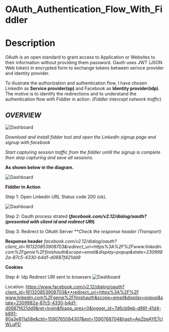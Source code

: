 # OAuth_Authentication_Flow_With_Fiddler

# Description

OAuth is an open standard to grant access to Application or Websites to their information without providing them password. Oauth uses JWT (JSON Web token) in encrypted form to exchange tokens between serivce provider and identity provider.

To illustrate the authorization and authentication flow, I have chosen LinkedIn as **Service provider(sp)** and Facebook as **Identity provider(idp)**. The motive is to identify the redirections and to understand the authentication flow with Fiddler in action. (*Fiddler intercept network traffic*)

## *OVERVIEW*

![Dashboard](https://anishpathan.files.wordpress.com/2020/05/oauth_authflow.jpg?w=1024)

*Download and install fidder tool and open the LinkedIn signup page and signup with facebook*

*Start capturing session traffic from the fiddler untill the signup is complete then stop capturing and save all sessions.*

**As shown below in the diagram.**

![Dashboard](https://s2.aconvert.com/convert/p3r68-cdx67/ttwkz-jw3sl.png)

**Fiddler In Action** 

Step 1: Open Linkedin URL Status code 200 (ok).

![Dashboard](https://anishpathan.files.wordpress.com/2020/05/4.png?w=1024)

Step 2: Oauth process strated **(*facebook.com/v2.12/dialog/oauth? (presented with client id and redirect URI*)**

Step 3: Redirect to OAuth Server ***Check the response header (*Transport)**

**Response header** 
*facebook.com/v2.12/dialog/oauth?client_id=161320853908703&redirect_uri=https%3A%2F%2Fwww.linkedin.com%2Fgenie%2Ffinishauth&scope=email&display=popup&state=2309982a-87c5-4330-b4d1-d0687f421dd9*

**Cookies**

Step 4: Idp Redirect URI sent to browsers
![Dashboard](https://anishpathan.files.wordpress.com/2020/05/5.png?w=1024)

Location: https://www.facebook.com/v2.12/dialog/oauth?client_id=161320853908703&**redirect_uri=https%3A%2F%2F
www.linkedin.com%2Fgenie%2Ffinishauth&scope=email&display=popup&state=2309982a-87c5-4330-b4d1-d0687f421dd9&ret=login&fbapp_pres=0&logger_id=7d6cb9eb-d86f-41d4-b891-80a3e811a58e&cbt=1590765084307&ext=1590768704&hash=AeZbeAYE7clWLqPD

